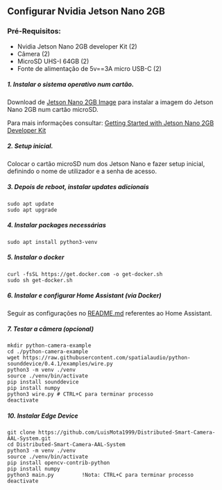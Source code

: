 ## Configurar Nvidia Jetson Nano 2GB 

### Pré-Requisitos:
- Nvidia Jetson Nano 2GB developer Kit (2)
- Câmera (2)
- MicroSD UHS-I 64GB (2)
- Fonte de alimentação de 5v==3A micro USB-C (2)

##### 1. Instalar o sistema operativo num cartão.
Download de [Jetson Nano 2GB Image](https://developer.nvidia.com/jetson-nano-2gb-sd-card-image/) para instalar a imagem do Jetson Nano 2GB num cartão microSD. 

Para mais informações consultar: [Getting Started with Jetson Nano 2GB Developer Kit](https://developer.nvidia.com/embedded/learn/get-started-jetson-nano-2gb-devkit)

##### 2. Setup inicial.
Colocar o cartão microSD num dos Jetson Nano e fazer setup inicial, definindo o nome de utilizador e a senha de acesso.

##### 3. Depois de reboot, instalar updates adicionais
    sudo apt update  
    sudo apt upgrade

##### 4. Instalar packages necessárias
    sudo apt install python3-venv  

##### 5. Instalar o docker
    curl -fsSL https://get.docker.com -o get-docker.sh  
    sudo sh get-docker.sh

##### 6. Instalar e configurar Home Assistant (via Docker)
Seguir as configurações no [README.md](https://github.com/LuisMota1999/Distributed-Smart-Camera-AAL-System/blob/master/README.md) referentes ao Home Assistant.

##### 7. Testar a câmera (opcional)
    mkdir python-camera-example
    cd ./python-camera-example
    wget https://raw.githubusercontent.com/spatialaudio/python-sounddevice/0.4.1/examples/wire.py
    python3 -m venv ./venv
    source ./venv/bin/activate
    pip install sounddevice
    pip install numpy
    python3 wire.py # CTRL+C para terminar processo
    deactivate

##### 10. Instalar Edge Device
    git clone https://github.com/LuisMota1999/Distributed-Smart-Camera-AAL-System.git
    cd Distributed-Smart-Camera-AAL-System
    python3 -m venv ./venv
    source ./venv/bin/activate
    pip install opencv-contrib-python
    pip install numpy
    python3 main.py         !Nota: CTRL+C para terminar processo
    deactivate
